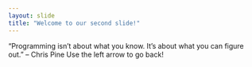 ```yaml
---
layout: slide
title: "Welcome to our second slide!"
---
```

“Programming isn’t about what you know. It’s about what you can figure out.” – Chris Pine
Use the left arrow to go back!
